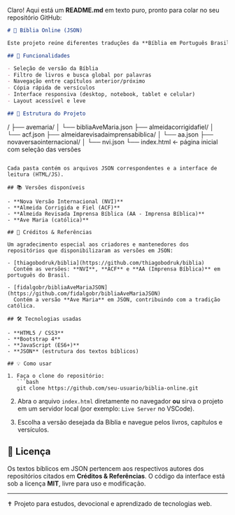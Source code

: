 Claro! Aqui está um **README.md** em texto puro, pronto para colar no seu repositório GitHub:

```markdown
# 📖 Bíblia Online (JSON)

Este projeto reúne diferentes traduções da **Bíblia em Português Brasileiro** em formato **JSON**, oferecendo uma interface web simples, responsiva e elegante (com **Bootstrap 4**) para leitura e navegação por **testamentos, livros, capítulos e versículos**.

## 🚀 Funcionalidades

- Seleção de versão da Bíblia
- Filtro de livros e busca global por palavras
- Navegação entre capítulos anterior/próximo
- Cópia rápida de versículos
- Interface responsiva (desktop, notebook, tablet e celular)
- Layout acessível e leve

## 📂 Estrutura do Projeto

```
/
├── avemaria/
│   └── bibliaAveMaria.json
├── almeidacorrigidafiel/
│   └── acf.json
├── almeidarevisadaimprensabiblica/
│   └── aa.json
├── novaversaointernacional/
│   └── nvi.json
└── index.html   ← página inicial com seleção das versões
````

Cada pasta contém os arquivos JSON correspondentes e a interface de leitura (HTML/JS).

## 📚 Versões disponíveis

- **Nova Versão Internacional (NVI)**
- **Almeida Corrigida e Fiel (ACF)**
- **Almeida Revisada Imprensa Bíblica (AA - Imprensa Bíblica)**
- **Ave Maria (católica)**

## 🙌 Créditos & Referências

Um agradecimento especial aos criadores e mantenedores dos repositórios que disponibilizaram as versões em JSON:

- [thiagobodruk/biblia](https://github.com/thiagobodruk/biblia)  
  Contém as versões: **NVI**, **ACF** e **AA (Imprensa Bíblica)** em português do Brasil.  

- [fidalgobr/bibliaAveMariaJSON](https://github.com/fidalgobr/bibliaAveMariaJSON)  
  Contém a versão **Ave Maria** em JSON, contribuindo com a tradição católica.  

## 🛠️ Tecnologias usadas

- **HTML5 / CSS3**
- **Bootstrap 4**
- **JavaScript (ES6+)**
- **JSON** (estrutura dos textos bíblicos)

## 💡 Como usar

1. Faça o clone do repositório:
   ```bash
   git clone https://github.com/seu-usuario/biblia-online.git
````

2. Abra o arquivo `index.html` diretamente no navegador **ou** sirva o projeto em um servidor local (por exemplo: `Live Server` no VSCode).

3. Escolha a versão desejada da Bíblia e navegue pelos livros, capítulos e versículos.

## 📜 Licença

Os textos bíblicos em JSON pertencem aos respectivos autores dos repositórios citados em **Créditos & Referências**.
O código da interface está sob a licença **MIT**, livre para uso e modificação.

---

✝️ Projeto para estudos, devocional e aprendizado de tecnologias web.

```